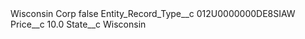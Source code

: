 <?xml version="1.0" encoding="UTF-8"?>
<CustomMetadata xmlns="http://soap.sforce.com/2006/04/metadata" xmlns:xsi="http://www.w3.org/2001/XMLSchema-instance" xmlns:xsd="http://www.w3.org/2001/XMLSchema">
    <label>Wisconsin Corp</label>
    <protected>false</protected>
    <values>
        <field>Entity_Record_Type__c</field>
        <value xsi:type="xsd:string">012U0000000DE8SIAW</value>
    </values>
    <values>
        <field>Price__c</field>
        <value xsi:type="xsd:double">10.0</value>
    </values>
    <values>
        <field>State__c</field>
        <value xsi:type="xsd:string">Wisconsin</value>
    </values>
</CustomMetadata>
